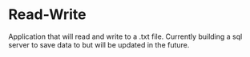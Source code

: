 # Read-Write
Application that will read and write to a .txt file. Currently building a sql server to save data to but will be updated in the future.


